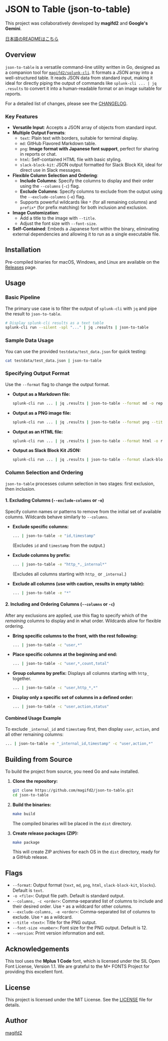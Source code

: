 # **JSON to Table (json-to-table)**

This project was collaboratively developed by **magifd2** and **Google's Gemini**.

[日本語のREADMEはこちら](README.ja.md)

## **Overview**

`json-to-table` is a versatile command-line utility written in Go, designed as a companion tool for [`magifd2/splunk-cli`](https://github.com/magifd2/splunk-cli). It formats a JSON array into a well-structured table. It reads JSON data from standard input, making it ideal for directly piping the output of commands like `splunk-cli ... | jq .results` to convert it into a human-readable format or an image suitable for reports.

For a detailed list of changes, please see the [CHANGELOG](CHANGELOG.md).

### **Key Features**

*   **Versatile Input**: Accepts a JSON array of objects from standard input.
*   **Multiple Output Formats**:
    *   `text`: Plain text with borders, suitable for terminal display.
    *   `md`: GitHub Flavored Markdown table.
    *   `png`: **Image format with Japanese font support**, perfect for sharing in reports or chat.
    *   `html`: Self-contained HTML file with basic styling.
    *   `slack-block-kit`: JSON output formatted for Slack Block Kit, ideal for direct use in Slack messages.
*   **Flexible Column Selection and Ordering**:
    *   **Include Columns**: Specify the columns to display and their order using the `--columns` (`-c`) flag.
    *   **Exclude Columns**: Specify columns to exclude from the output using the `--exclude-columns` (`-e`) flag.
    *   Supports powerful wildcards like `*` (for all remaining columns) and `prefix*` (for prefix matching) for both inclusion and exclusion.
*   **Image Customization**:
    *   Add a title to the image with `--title`.
    *   Adjust the font size with `--font-size`.
*   **Self-Contained**: Embeds a Japanese font within the binary, eliminating external dependencies and allowing it to run as a single executable file.

## **Installation**

Pre-compiled binaries for macOS, Windows, and Linux are available on the [Releases](https://github.com/magifd2/json-to-table/releases) page.

## **Usage**

### **Basic Pipeline**

The primary use case is to filter the output of `splunk-cli` with `jq` and pipe the result to `json-to-table`.

```bash
# Display splunk-cli results as a text table
splunk-cli run --silent -spl "..." | jq .results | json-to-table
```

### **Sample Data Usage**

You can use the provided `testdata/test_data.json` for quick testing:

```bash
cat testdata/test_data.json | json-to-table
```

### **Specifying Output Format**

Use the `--format` flag to change the output format.

*   **Output as a Markdown file:**
    ```bash
    splunk-cli run ... | jq .results | json-to-table --format md -o report.md
    ```

*   **Output as a PNG image file:**
    ```bash
    splunk-cli run ... | jq .results | json-to-table --format png --title "DNS Query Ranking" -o report.png
    ```

*   **Output as an HTML file:**
    ```bash
    splunk-cli run ... | jq .results | json-to-table --format html -o report.html
    ```

*   **Output as Slack Block Kit JSON:**
    ```bash
    splunk-cli run ... | jq .results | json-to-table --format slack-block-kit
    ```

### **Column Selection and Ordering**

`json-to-table` processes column selection in two stages: first exclusion, then inclusion.

#### **1. Excluding Columns (`--exclude-columns` or `-e`)**

Specify column names or patterns to remove from the initial set of available columns. Wildcards behave similarly to `--columns`.

*   **Exclude specific columns:**
    ```bash
    ... | json-to-table -e "id,timestamp"
    ```
    (Excludes `id` and `timestamp` from the output.)

*   **Exclude columns by prefix:**
    ```bash
    ... | json-to-table -e "http_*,_internal*"
    ```
    (Excludes all columns starting with `http_` or `_internal`.)

*   **Exclude all columns (use with caution, results in empty table):**
    ```bash
    ... | json-to-table -e "*"
    ```

#### **2. Including and Ordering Columns (`--columns` or `-c`)**

After any exclusions are applied, use this flag to specify which of the *remaining* columns to display and in what order. Wildcards allow for flexible ordering.

*   **Bring specific columns to the front, with the rest following:**
    ```bash
    ... | json-to-table -c "user,*"
    ```

*   **Place specific columns at the beginning and end:**
    ```bash
    ... | json-to-table -c "user,*,count,total"
    ```

*   **Group columns by prefix:**
    Displays all columns starting with `http_` together.
    ```bash
    ... | json-to-table -c "user,http_*,*"
    ```

*   **Display only a specific set of columns in a defined order:**
    ```bash
    ... | json-to-table -c "user,action,status"
    ```

#### **Combined Usage Example**

To exclude `_internal_id` and `timestamp` first, then display `user`, `action`, and all other remaining columns:

```bash
... | json-to-table -e "_internal_id,timestamp" -c "user,action,*"
```

## **Building from Source**

To build the project from source, you need Go and `make` installed.

1.  **Clone the repository:**
    ```bash
    git clone https://github.com/magifd2/json-to-table.git
    cd json-to-table
    ```

2.  **Build the binaries:**
    ```bash
    make build
    ```
    The compiled binaries will be placed in the `dist` directory.

3.  **Create release packages (ZIP):**
    ```bash
    make package
    ```
    This will create ZIP archives for each OS in the `dist` directory, ready for a GitHub release.

## **Flags**

*   `--format`: Output format (`text`, `md`, `png`, `html`, `slack-block-kit`, `blocks`). Default is `text`.
*   `-o <file>`: Output file path. Default is standard output.
*   `--columns, -c <order>`: Comma-separated list of columns to include and their desired order. Use `*` as a wildcard for other columns.
*   `--exclude-columns, -e <order>`: Comma-separated list of columns to exclude. Use `*` as a wildcard.
*   `--title <text>`: Title for the PNG output.
*   `--font-size <number>`: Font size for the PNG output. Default is 12.
*   `--version`: Print version information and exit.

## **Acknowledgements**

This tool uses the **Mplus 1 Code** font, which is licensed under the SIL Open Font License, Version 1.1. We are grateful to the M+ FONTS Project for providing this excellent font.

## **License**

This project is licensed under the MIT License. See the [LICENSE](LICENSE) file for details.

## **Author**

[magifd2](https://github.com/magifd2)
